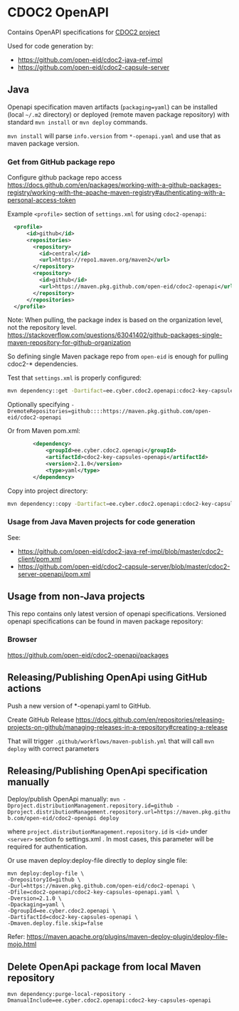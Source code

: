 # CDOC2 OpenAPI

Contains OpenAPI specifications for [CDOC2 project](https://open-eid.github.io/CDOC2)

Used for code generation by:
* https://github.com/open-eid/cdoc2-java-ref-impl
* https://github.com/open-eid/cdoc2-capsule-server

## Java

Openapi specification maven artifacts (`packaging=yaml`) can be installed (local `~/.m2` directory) or deployed 
(remote maven package repository) with standard `mvn install` or `mvn deploy` commands. 

`mvn install` will parse `info.version` from `*-openapi.yaml` and use that as maven package version. 

### Get from GitHub package repo

Configure github package repo access 
https://docs.github.com/en/packages/working-with-a-github-packages-registry/working-with-the-apache-maven-registry#authenticating-with-a-personal-access-token

Example `<profile>` section of `settings.xml` for using `cdoc2-openapi`:
```xml
  <profile>
      <id>github</id>
      <repositories>
        <repository>
          <id>central</id>
          <url>https://repo1.maven.org/maven2</url>
        </repository>
        <repository>
          <id>github</id>
          <url>https://maven.pkg.github.com/open-eid/cdoc2-openapi</url>
        </repository>
      </repositories>
  </profile>
```

Note: When pulling, the package index is based on the organization level, not the repository level.
https://stackoverflow.com/questions/63041402/github-packages-single-maven-repository-for-github-organization

So defining single Maven package repo from `open-eid` is enough for pulling cdoc2-* dependencies.


Test that `settings.xml` is properly configured:
```bash
mvn dependency::get -Dartifact=ee.cyber.cdoc2.openapi:cdoc2-key-capsules-openapi:2.1.0:yaml
```

Optionally specifying 
`-DremoteRepositories=github::::https://maven.pkg.github.com/open-eid/cdoc2-openapi`

Or from Maven pom.xml:

```xml
        <dependency>
            <groupId>ee.cyber.cdoc2.openapi</groupId>
            <artifactId>cdoc2-key-capsules-openapi</artifactId>
            <version>2.1.0</version>
            <type>yaml</type>
        </dependency>
```

Copy into project directory:
```bash
mvn dependency::copy -Dartifact=ee.cyber.cdoc2.openapi:cdoc2-key-capsules-openapi:2.1.0:yaml -DoutputDirectory=./target/openapi
```

### Usage from Java Maven projects for code generation

See:
* https://github.com/open-eid/cdoc2-java-ref-impl/blob/master/cdoc2-client/pom.xml
* https://github.com/open-eid/cdoc2-capsule-server/blob/master/cdoc2-server-openapi/pom.xml



## Usage from non-Java projects

This repo contains only latest version of openapi specifications. Versioned openapi specifications 
can be found in maven package repository:

### Browser

https://github.com/open-eid/cdoc2-openapi/packages

## Releasing/Publishing OpenApi using GitHub actions

Push a new version of *-openapi.yaml to GitHub.  

Create GitHub Release
https://docs.github.com/en/repositories/releasing-projects-on-github/managing-releases-in-a-repository#creating-a-release

That will trigger `.github/workflows/maven-publish.yml` that will call `mvn deploy` with correct parameters


## Releasing/Publishing OpenApi specification manually

Deploy/publish OpenApi manually:
`mvn -Dproject.distributionManagement.repository.id=github -Dproject.distributionManagement.repository.url=https://maven.pkg.github.com/open-eid/cdoc2-openapi deploy`

where `project.distributionManagement.repository.id` is `<id>` under `<server>` section fo settings.xml . 
In most cases, this parameter will be required for authentication.

Or use maven deploy:deploy-file directly to deploy single file:
```
mvn deploy:deploy-file \
-DrepositoryId=github \
-Durl=https://maven.pkg.github.com/open-eid/cdoc2-openapi \
-Dfile=cdoc2-openapi/cdoc2-key-capsules-openapi.yaml \
-Dversion=2.1.0 \
-Dpackaging=yaml \
-DgroupId=ee.cyber.cdoc2.openapi \
-DartifactId=cdoc2-key-capsules-openapi \
-Dmaven.deploy.file.skip=false
```
Refer: https://maven.apache.org/plugins/maven-deploy-plugin/deploy-file-mojo.html

## Delete OpenApi package from local Maven repository
```
mvn dependency:purge-local-repository -DmanualInclude=ee.cyber.cdoc2.openapi:cdoc2-key-capsules-openapi
```





